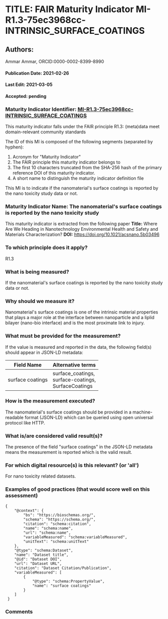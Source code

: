 # TITLE: FAIR Maturity Indicator MI-R1.3-75ec3968cc-INTRINSIC_SURFACE_COATINGS

## Authors: 
Ammar Ammar, ORCID:0000-0002-8399-8990

#### Publication Date: 2021-02-26
#### Last Edit: 2021-03-05
#### Accepted: pending

### Maturity Indicator Identifier: [MI-R1.3-75ec3968cc-INTRINSIC_SURFACE_COATINGS](https://w3id.org/fair/maturity_indicator/terms/Gen2/MI-R1.3-75ec3968cc-INTRINSIC_SURFACE_COATINGS)

This maturity indicator falls under the FAIR principle R1.3:
(meta)data meet domain-relevant community standards

The ID of this MI is composed of the following segments (separated by hyphen):
1. Acronym for "Maturity Indicator"
1. The FAIR principle this maturity indicator belongs to
1. The first 10 characters truncated from the SHA-256 hash of the primary reference DOI of this maturity indicator.
1. A short name to distinguish the maturity indicator definition file

This MI is to indicate if the nanomaterial's surface coatings is reported by the nano toxicity study data or not.

### Maturity Indicator Name:  The nanomaterial's surface coatings is reported by the nano toxicity study

This maturity indicator is extracted from the following paper 
**Title:** Where Are We Heading in Nanotechnology Environmental Health and Safety and Materials Characterization?
**DOI:** https://doi.org/10.1021/acsnano.5b03496

### To which principle does it apply?  
R1.3

### What is being measured?
If the nanomaterial's surface coatings is reported by the nano toxicity study data or not.

### Why should we measure it?
Nanomaterial's surface coatings is one of the intrinsic material properties that plays a major role 
at the interface between nanoparticle and a liplid bilayer (nano-bio interface) and is the most proximate link to injury.

### What must be provided for the measurement?
If the value is measured and reported in the data, the following field(s) should appear in JSON-LD metadata: 

| Field Name        | Alternative terms                                          |
| ----------------- | ---------------------------------------------------------- |
| surface coatings  | surface_coatings,<br>surface-coatings,<br>SurfaceCoatings  |

### How is the measurement executed?
The nanomaterial's surface coatings should be provided in a machine-readable format (JSON-LD) which can be queried using open universal protocol like HTTP.

### What is/are considered valid result(s)?
The presence of the field "surface coatings" in the JSON-LD metadata means the measurement is reported which is the valid result.

### For which digital resource(s) is this relevant? (or 'all')
For nano toxicity related datasets.  

### Examples of good practices (that would score well on this assessment)
```{json}
{
 	"@context": {
 		"bs": "https://bioschemas.org/",
 		"schema": "https://schema.org/",
 		"citation": "schema:citation",
 		"name": "schema:name",
 		"url": "schema:name",
 		"variableMeasured": "schema:variableMeasured",
 		"unitText": "schema:unitText"
 	},
 	"@type": "schema:Dataset",
 	"name": "Dataset title",
 	"@id": "Dataset DOI",
 	"url": "Dataset URL",
 	"citation": "Dataset Citation/Publication",
 	"variableMeasured": [
 		{
 			"@type": "schema:PropertyValue",
 			"name": "surface coatings"
 		}
 	]
 }
```

### Comments

